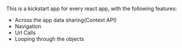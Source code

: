 This is a kickstart app for every react app, with the following features: 
* Across the app data sharing(Context API)
* Navigation
* Url Calls
* Looping through the objects
